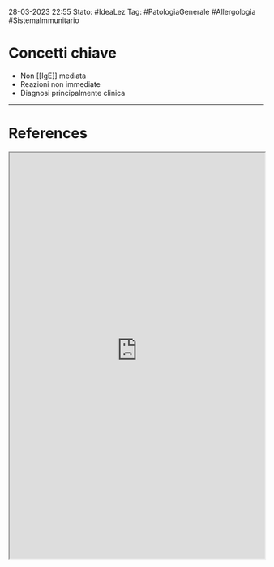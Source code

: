28-03-2023 22:55
Stato: #IdeaLez
Tag: #PatologiaGenerale #Allergologia #SistemaImmunitario 

# Concetti chiave 
- Non [[IgE]] mediata
- Reazioni non immediate
- Diagnosi principalmente clinica



---
# References 

<iframe height= 800 width= 100% src="https://www.ospedalebambinogesu.it/fpies-o-enterocolite-allergica-89714/"></iframe>

